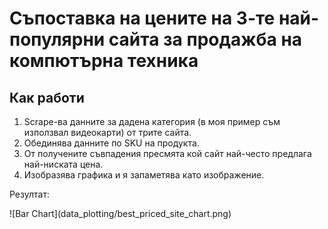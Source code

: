 # Съпоставка на цените на 3-те най-популярни сайта за продажба на компютърна техника



## Как работи



1. Scrape-ва данните за дадена категория (в моя пример съм използвал видеокарти) от трите сайта.
2. Обединява данните по SKU на продукта.
3. От получените съвпадения пресмята кой сайт най-често предлага най-ниската цена.
4. Изобразява графика и я запаметява като изображение.



Резултат:

!\[Bar Chart](data\_plotting/best\_priced\_site\_chart.png)

